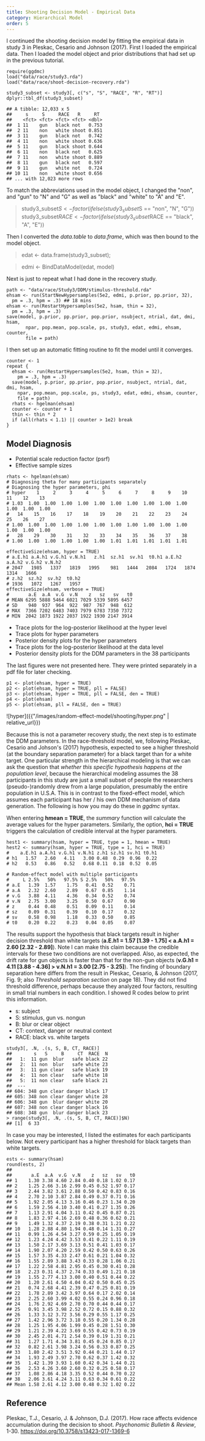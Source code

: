 ```yaml
---
title: Shooting Decision Model - Empirical Data
category: Hierarchical Model
order: 5
---
```


I continued the shooting decision model by fitting the empirical data in study 3 in Pleskac,
Cesario and Johnson (2017). First I loaded the empirical data. Then I loaded the model
object and prior distributions that had set up in the previous tutorial.

```
require(ggdmc)
load("data/race/study3.rda")
load("data/race/shoot-decision-recovery.rda")

study3_subset <- study3[, c("s", "S", "RACE", "R", "RT")]
dplyr::tbl_df(study3_subset)

## A tibble: 12,033 x 5
##     s     S     RACE   R     RT
##    <fct> <fct> <fct> <fct> <dbl>
##  1 11    gun   black not   0.753
##  2 11    non   white shoot 0.851
##  3 11    gun   black not   0.742
##  4 11    non   white shoot 0.636
##  5 11    gun   black shoot 0.644
##  6 11    non   black not   0.625
##  7 11    non   white shoot 0.889
##  8 11    gun   black not   0.597
##  9 11    gun   white not   0.724
## 10 11    non   white shoot 0.656
## ... with 12,023 more rows
```

To match the abbreviations used in the model object, I changed the "non", and
"gun" to "N" and "G" as well as "black" and "white" to "A" and "E".

> study3_subset$S    <- factor(ifelse(study3_subset$S == "non", "N", "G"))
> study3_subset$RACE <- factor(ifelse(study3_subset$RACE == "black", "A", "E"))


Then I converted the _data.table_ to _data.frame_, which was then bound to the
model object.

> edat <- data.frame(study3_subset);

> edmi <- BindDataModel(edat, model)

Next is just to repeat what I had done in the recovery study.

```
path <- "data/race/Study3/DDM/stimulus-threshold.rda"
ehsam <- run(StartNewHypersamples(5e2, edmi, p.prior, pp.prior, 32),
  pm = .3, hpm = .3) ## 18 mins
ehsam <- run(RestartHypersamples(5e2, hsam, thin = 32),
  pm = .3, hpm = .3) 
save(model, p.prior, pp.prior, pop.prior, nsubject, ntrial, dat, dmi, hsam,
       npar, pop.mean, pop.scale, ps, study3, edat, edmi, ehsam, counter,
       file = path)
```


I then set up an automatic fitting routine to fit the model until it
converges.

```
counter <- 1
repeat {
  ehsam <- run(RestartHypersamples(5e2, hsam, thin = 32),
    pm = .3, hpm = .3)
  save(model, p.prior, pp.prior, pop.prior, nsubject, ntrial, dat, dmi, hsam,
    npar, pop.mean, pop.scale, ps, study3, edat, edmi, ehsam, counter,
    file = path)
  rhats <- hgelman(ehsam)
  counter <- counter + 1
  thin <- thin * 2
  if (all(rhats < 1.1) || counter > 1e2) break
}
```

## Model Diagnosis

- Potential scale reduction factor (psrf)
- Effective sample sizes


```
rhats <- hgelman(ehsam)
# Diagnosing theta for many participants separately
# Diagnosing the hyper parameters, phi
# hyper    1     2     3     4     5     6     7     8     9    10    11    12    13
# 1.03  1.00  1.00  1.00  1.00  1.00  1.00  1.00  1.00  1.00  1.00  1.00  1.00  1.00
#   14    15    16    17    18    19    20    21    22    23    24    25    26    27
# 1.00  1.00  1.00  1.00  1.00  1.00  1.00  1.00  1.00  1.00  1.00  1.00  1.00  1.00
#   28    29    30    31    32    33    34    35    36    37    38
# 1.00  1.00  1.00  1.00  1.00  1.00  1.01  1.01  1.01  1.01  1.01

effectiveSize(ehsam, hyper = TRUE)
# a.E.h1 a.A.h1 v.G.h1 v.N.h1   z.h1  sz.h1  sv.h1  t0.h1 a.E.h2 a.A.h2 v.G.h2 v.N.h2
# 2047   1985   1337   1819   1995    981   1444   2084   1724   1874   1314   1666
# z.h2  sz.h2  sv.h2  t0.h2
# 1936   1072   1267   1957
effectiveSize(ehsam, verbose = TRUE)
#       a.E  a.A  v.G  v.N    z   sz   sv   t0
# MEAN 6295 5888 5464 6021 7029 5339 5895 6457
# SD    940  937  964  922  987  767  948  612
# MAX  7366 7202 6483 7403 7979 6783 7350 7372
# MIN  2042 1873 1922 2037 1922 1930 2147 3914
```

- Trace plots for the log-posterior likelihood at the hyper level
- Trace plots for hyper parameters
- Posterior density plots for the hyper parameters
- Trace plots for the log-posterior likelihood at the data level
- Posterior density plots for the DDM parameters in the 38 participants

The last figures were not presented here. They were printed separately
in a pdf file for later checking.
```
p1 <- plot(ehsam, hyper = TRUE)
p2 <- plot(ehsam, hyper = TRUE, pll = FALSE)
p3 <- plot(ehsam, hyper = TRUE, pll = FALSE, den = TRUE)
p4 <- plot(ehsam)
p5 <- plot(ehsam, pll = FALSE, den = TRUE) 
```

![hyper]({{"/images/random-effect-model/shooting/hyper.png" | relative_url}})

Because this is not a parameter recovery study, the next step is to estimate
the DDM parameters. In the race-threshold model, we, following Pleskac, Cesario
and Johson's (2017) hypothesis, expected to see a higher
threshold (at the boundary separation parameter) for a black target than for
a white target. One particular strength in the hierarchical modeling is that
we can ask the question that _whether this specific hypothesis happens at
the population level_, because the hierarchical modeling assumes the 38
participants in this study are just a small subset of people the researchers
(pseudo-)randomly drew from a large population, presumably the
entire population in U.S.A.  This is in contrast to the fixed-effect model,
which assumes each participant has her / his own DDM mechanism 
of data generation. The following is how you may do these in _ggdmc_ syntax.

When entering **hmean = TRUE**, the _summary_ function will calculate the
average values for the hyper parameters. Similarly, the option,
**hci = TRUE** triggers the calculation of credible interval at the hyper
parameters.

```
hest1 <- summary(hsam, hyper = TRUE, type = 1, hmean = TRUE)
hest2 <- summary(hsam, hyper = TRUE, type = 1, hci = TRUE)
#    a.E.h1 a.A.h1 v.G.h1 v.N.h1 z.h1 sz.h1 sv.h1 t0.h1
# h1   1.57   2.60   4.11   3.00 0.48  0.29  0.96  0.22
# h2   0.53   0.86   0.52   0.68 0.11  0.18  0.52  0.05

# Random-effect model with multiple participants
#     L 2.5%   50%   97.5% S 2.5%   50%   97.5%
# a.E   1.39  1.57    1.75   0.41  0.52    0.71
# a.A   2.32  2.60    2.89   0.67  0.85    1.14
# v.G   3.88  4.11    4.36   0.34  0.52    0.74
# v.N   2.75  3.00    3.25   0.50  0.67    0.90
# z     0.44  0.48    0.51   0.09  0.11    0.14
# sz    0.09  0.31    0.39   0.10  0.17    0.32
# sv    0.58  0.98    1.18   0.33  0.50    0.85
# t0    0.20  0.22    0.23   0.04  0.05    0.07
```

The results support the hypothesis that black targets result in higher
decision threshold than white targets (**a.E.h1 = 1.57 [1.39 - 1.75]
< a.A.h1 = 2.60 [2.32 - 2.89]**).  Note I can make this claim because
the credible intervals for these two conditions are not overlapped. Also,
as expected, the drift rate for gun objects is faster than that for the
non-gun objects (**v.G.h1 = 4.11 [3.88 - 4.36] >
v.N.h1 = 3.00 [2.75 - 3.25]**).  The finding of boundary separation here
differs from the result in Pleskac, Cesario, & Johnson (2017, Fig. 9; also
_Threshold separation section_ on page 18). They did not find threshold
difference, perhaps because they analyzed four factors, resulting in 
small trial numbers in each condition. I showed R codes below to print
this information.

- s: subject
- S: stimulus, gun vs. nongun
- B: blur or clear object
- CT: context, danger or neutral context
- RACE: black vs. white targets
```
study3[, .N, .(s, S, B, CT, RACE)]
##        s   S     B     CT  RACE  N
##   1:  11 gun  blur   safe black 22
##   2:  11 non  blur   safe white 23
##   3:  11 gun clear   safe black 19
##   4:  11 non clear   safe white 18
##   5:  11 non clear   safe black 21
##  ---                              
## 604: 348 gun clear danger black 17
## 605: 348 non clear danger white 28
## 606: 348 gun  blur danger white 20
## 607: 348 non clear danger black 16
## 608: 348 gun  blur danger black 23
> range(study3[, .N, .(s, S, B, CT, RACE)]$N)
## [1]  6 33
```

In case you may be interested, I listed the estimates for each participants below.
Not every participant has a higher threshold for black targets than white targets.

```
ests <- summary(hsam)
round(ests, 2)
## 
##       a.E  a.A  v.G  v.N    z   sz   sv   t0
## 1    1.30 3.38 4.60 2.84 0.40 0.18 1.02 0.17
## 2    1.25 2.66 3.16 2.99 0.45 0.52 1.97 0.17
## 3    2.44 3.82 3.61 2.88 0.50 0.42 0.83 0.16
## 4    2.70 2.10 3.87 2.84 0.49 0.37 0.71 0.16
## 5    1.92 2.05 4.13 3.16 0.46 0.23 1.34 0.20
## 6    1.59 2.56 4.10 3.40 0.41 0.27 1.35 0.26
## 7    1.13 2.91 4.04 3.11 0.42 0.45 0.87 0.21
## 8    1.83 2.97 4.16 2.69 0.48 0.36 0.62 0.21
## 9    1.49 1.32 4.37 2.19 0.38 0.31 1.21 0.22
## 10   1.28 2.88 4.80 1.94 0.48 0.14 1.31 0.27
## 11   0.99 1.26 4.54 3.27 0.59 0.25 1.05 0.19
## 12   1.23 4.24 4.42 3.53 0.41 0.22 1.11 0.19
## 13   1.50 2.17 3.69 3.13 0.51 0.41 1.03 0.17
## 14   1.90 2.07 4.20 2.59 0.42 0.50 0.63 0.26
## 15   1.57 3.35 4.33 2.47 0.61 0.21 1.04 0.32
## 16   1.55 2.89 3.88 3.43 0.33 0.28 1.06 0.21
## 17   1.22 2.58 4.81 2.95 0.45 0.30 0.41 0.28
## 18   2.23 0.31 4.37 2.74 0.33 0.49 1.21 0.18
## 19   1.55 2.77 4.13 3.00 0.40 0.51 0.44 0.22
## 20   1.20 2.61 4.50 4.04 0.42 0.50 0.45 0.25
## 21   0.74 2.68 4.41 2.39 0.47 0.25 0.81 0.19
## 22   1.78 2.89 3.42 3.97 0.64 0.17 2.02 0.14
## 23   2.25 2.60 3.99 4.02 0.55 0.24 0.96 0.18
## 24   1.76 2.92 4.69 2.70 0.70 0.44 0.44 0.17
## 25   0.91 3.45 3.98 2.52 0.72 0.15 0.88 0.32
## 26   1.33 3.12 3.72 3.56 0.29 0.55 1.17 0.25
## 27   1.42 2.96 3.72 3.18 0.55 0.20 1.34 0.28
## 28   1.25 1.95 4.06 1.99 0.45 0.28 1.51 0.30
## 29   1.21 2.39 4.22 3.69 0.55 0.42 0.73 0.19
## 30   2.45 2.01 4.71 2.54 0.39 0.19 1.31 0.21
## 31   1.27 1.71 4.34 3.81 0.45 0.24 0.85 0.17
## 32   0.82 2.61 3.98 3.24 0.56 0.33 0.87 0.25
## 33   1.80 2.42 3.51 3.92 0.44 0.21 1.44 0.17
## 34   1.93 2.49 3.97 2.70 0.62 0.37 1.42 0.32
## 35   1.42 1.39 3.93 1.60 0.42 0.34 1.44 0.21
## 36   2.53 4.26 3.60 2.60 0.32 0.25 0.58 0.17
## 37   1.08 2.86 4.18 3.35 0.52 0.44 0.70 0.22
## 38   2.06 3.61 4.24 3.11 0.63 0.34 0.61 0.22
## Mean 1.58 2.61 4.12 3.00 0.48 0.32 1.02 0.22
```



## Reference
Pleskac, T.J., Cesario, J. & Johnson, D.J. (2017). How race affects evidence accumulation during the decision to shoot.
_Psychonomic Bulletin & Review_, 1-30. https://doi.org/10.3758/s13423-017-1369-6
